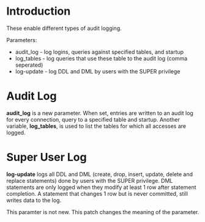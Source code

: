 # Introduction #

These enable different types of audit logging.

Parameters:
  * audit\_log - log logins, queries against specified tables, and startup
  * log\_tables - log queries that use these table to the audit log (comma seperated)
  * log-update - log DDL and DML by users with the SUPER privilege

# Audit Log #

**audit\_log** is a new parameter. When set, entries are written to an audit log for every connection, query to a specified table and startup. Another variable, **log\_tables**, is used to list the tables for which all accesses are logged.

# Super User Log #

**log-update** logs all DDL and DML (create, drop, insert, update, delete and replace statements) done by users with the SUPER privilege. DML statements are only logged when they modify at least 1 row after statement completion. A statement that changes 1 row but is never committed, still writes data to the log.

This paramter is not new. This patch changes the meaning of the parameter.